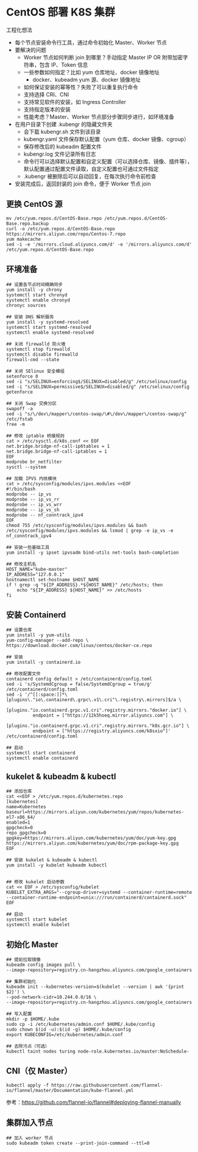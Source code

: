 # CentOS 部署 K8S 集群
工程化想法
- 每个节点安装命令行工具，通过命令初始化 Master、Worker 节点
- 要解决的问题
	- Worker 节点如何判断 join 到哪里？手动指定 Master IP OR 附带加密字符串，包含 IP、Token 信息
	- 一些参数如何指定？比如 yum 仓库地址、docker 镜像地址
		- docker、kubeadm yum 源、docker 镜像地址
	- 如何保证安装的幂等性？失败了可以重复执行命令
	- 支持选择 CRI、CNI
	- 支持常见软件的安装，如 Ingress Controller
	- 支持指定版本的安装
	- 性能考虑？Master、Worker 节点部分步骤同步进行，如环境准备
- 在用户目录下创建 .kubengr 的隐藏文件夹
	- 会下载 kubengr.sh 文件到该目录
	- kubengr.yaml 文件保存默认配置（yum 仓库、docker 镜像、cgroup）
	- 保存修改后的 kubeadm 配置文件
	- kubengr.log 文件记录所有日志
	- 命令行可以选择默认配置和自定义配置（可以选择仓库、镜像、插件等），默认配置通过配置文件读取，自定义配置也可通过文件指定
	- .kubengr 被删除后可以自动回复，在每次执行命令前检查
- 安装完成后，返回封装的 join 命令，便于 Worker 节点 join

## 更换 CentOS 源
```shell
mv /etc/yum.repos.d/CentOS-Base.repo /etc/yum.repos.d/CentOS-Base.repo.backup
curl -o /etc/yum.repos.d/CentOS-Base.repo https://mirrors.aliyun.com/repo/Centos-7.repo
yum makecache
sed -i -e '/mirrors.cloud.aliyuncs.com/d' -e '/mirrors.aliyuncs.com/d' /etc/yum.repos.d/CentOS-Base.repo
```

## 环境准备
```shell
## 设置各节点时间精确同步
yum install -y chrony
systemctl start chronyd
systemctl enable chronyd
chronyc sources

## 安装 DNS 解析服务
yum install -y systemd-resolved 
systemctl start systemd-resolved 
systemctl enable systemd-resolved

## 关闭 firewalld 防火墙
systemctl stop firewalld 
systemctl disable firewalld
firewall-cmd --state

## 关闭 SElinux 安全模组
setenforce 0
sed -i "s/SELINUX=enforcing$/SELINUX=disabled/g" /etc/selinux/config
sed -i "s/SELINUX=permissive$/SELINUX=disabled/g" /etc/selinux/config
getenforce

## 关闭 Swap 交换分区
swapoff -a
sed -i "s/\/dev\/mapper\/centos-swap/\#\/dev\/mapper\/centos-swap/g" /etc/fstab
free -m

## 修改 iptable 桥接规则
cat > /etc/sysctl.d/k8s.conf << EOF
net.bridge.bridge-nf-call-ip6tables = 1
net.bridge.bridge-nf-call-iptables = 1
EOF
modprobe br_netfilter
sysctl --system

## 加载 IPVS 内核模块
cat > /etc/sysconfig/modules/ipvs.modules <<EOF
#!/bin/bash
modprobe -- ip_vs
modprobe -- ip_vs_rr
modprobe -- ip_vs_wrr
modprobe -- ip_vs_sh
modprobe -- nf_conntrack_ipv4
EOF
chmod 755 /etc/sysconfig/modules/ipvs.modules && bash /etc/sysconfig/modules/ipvs.modules && lsmod | grep -e ip_vs -e nf_conntrack_ipv4

## 安装一些基础工具
yum install -y ipset ipvsadm bind-utils net-tools bash-completion

## 修改主机名
HOST_NAME="kube-master"
IP_ADDRESS="127.0.0.1"
hostnamectl set-hostname $HOST_NAME
if ! grep -q "${IP_ADDRESS}.*${HOST_NAME}" /etc/hosts; then
    echo "${IP_ADDRESS} ${HOST_NAME}" >> /etc/hosts
fi
```

## 安装 Containerd
```shell
## 设置仓库
yum install -y yum-utils
yum-config-manager --add-repo \
https://download.docker.com/linux/centos/docker-ce.repo

## 安装
yum install -y containerd.io

## 修改配置文件
containerd config default > /etc/containerd/config.toml
sed -i 's/SystemdCgroup = false/SystemdCgroup = true/g' /etc/containerd/config.toml
sed -i '/^[[:space:]]*\[plugins\."io\.containerd\.grpc\.v1\.cri"\.registry\.mirrors]$/a \
        [plugins."io.containerd.grpc.v1.cri".registry.mirrors."docker.io"] \
          endpoint = ["https://12k5hoeq.mirror.aliyuncs.com"] \
        [plugins."io.containerd.grpc.v1.cri".registry.mirrors."k8s.gcr.io"] \
          endpoint = ["https://registry.aliyuncs.com/k8sxio"]' /etc/containerd/config.toml

## 启动
systemctl start containerd
systemctl enable containerd
```

## kukelet & kubeadm & kubectl
```shell
## 添加仓库
cat <<EOF > /etc/yum.repos.d/kubernetes.repo
[kubernetes]
name=Kubernetes
baseurl=https://mirrors.aliyun.com/kubernetes/yum/repos/kubernetes-el7-x86_64/
enabled=1
gpgcheck=0
repo_gpgcheck=0
gpgkey=https://mirrors.aliyun.com/kubernetes/yum/doc/yum-key.gpg https://mirrors.aliyun.com/kubernetes/yum/doc/rpm-package-key.gpg
EOF

## 安装 kukelet & kubeadm & kubectl
yum install -y kubelet kubeadm kubectl


## 修改 kukelet 启动参数
cat << EOF > /etc/sysconfig/kubelet
KUBELET_EXTRA_ARGS="--cgroup-driver=systemd --container-runtime=remote --container-runtime-endpoint=unix:///run/containerd/containerd.sock"
EOF

## 启动
systemctl start kubelet
systemctl enable kubelet
```

## 初始化 Master
```shell
## 提前拉取镜像
kubeadm config images pull \
--image-repository=registry.cn-hangzhou.aliyuncs.com/google_containers

## 集群初始化
kubeadm init --kubernetes-version=$(kubelet --version | awk '{print $2}') \
--pod-network-cidr=10.244.0.0/16 \
--image-repository=registry.cn-hangzhou.aliyuncs.com/google_containers

## 写入配置
mkdir -p $HOME/.kube
sudo cp -i /etc/kubernetes/admin.conf $HOME/.kube/config
sudo chown $(id -u):$(id -g) $HOME/.kube/config
export KUBECONFIG=/etc/kubernetes/admin.conf

## 去除污点（可选）
kubectl taint nodes turing node-role.kubernetes.io/master:NoSchedule-
```

## CNI（仅 Master）

```shell
kubectl apply -f https://raw.githubusercontent.com/flannel-io/flannel/master/Documentation/kube-flannel.yml
```
参考：https://github.com/flannel-io/flannel#deploying-flannel-manually

## 集群加入节点
```shell
## 加入 worker 节点
sudo kubeadm token create --print-join-command --ttl=0
```